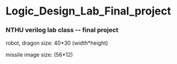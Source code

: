 # Logic_Design_Lab_Final_project
### NTHU verilog lab class -- final project

<p> robot, dragon size: 40*30 (width*height) </p>

missile image size: (56*12)
